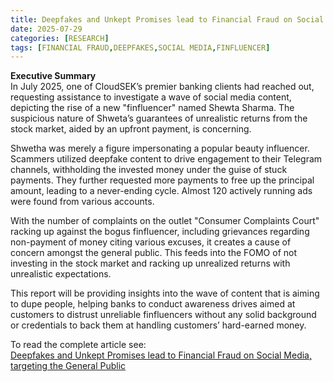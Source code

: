 ```yaml
---
title: Deepfakes and Unkept Promises lead to Financial Fraud on Social Media, targeting the General Public
date: 2025-07-29
categories: [RESEARCH]
tags: [FINANCIAL FRAUD,DEEPFAKES,SOCIAL MEDIA,FINFLUENCER]
---
```


**Executive Summary**  
In July 2025, one of CloudSEK’s premier banking clients had reached out, requesting assistance to investigate a wave of social media content, depicting the rise of a new "finfluencer" named Shewta Sharma. The suspicious nature of Shweta’s guarantees of unrealistic returns from the stock market, aided by an upfront payment, is concerning.  

Shwetha was merely a figure impersonating a popular beauty influencer. Scammers utilized deepfake content to drive engagement to their Telegram channels, withholding the invested money under the guise of stuck payments. They further requested more payments to free up the principal amount, leading to a never-ending cycle. Almost 120 actively running ads were found from various accounts.  

With the number of complaints on the outlet "Consumer Complaints Court" racking up against the bogus finfluencer, including grievances regarding non-payment of money citing various excuses, it creates a cause of concern amongst the general public. This feeds into the FOMO of not investing in the stock market and racking up unrealized returns with unrealistic expectations.  

This report will be providing insights into the wave of content that is aiming to dupe people, helping banks to conduct awareness drives aimed at customers to distrust unreliable finfluencers without any solid background or credentials to back them at handling customers’ hard-earned money.  
  
To read the complete article see:  
[Deepfakes and Unkept Promises lead to Financial Fraud on Social Media, targeting the General Public](https://www.cloudsek.com/blog/deepfakes-and-unkept-promises-lead-to-financial-fraud-on-social-media-targeting-the-general-public)  
